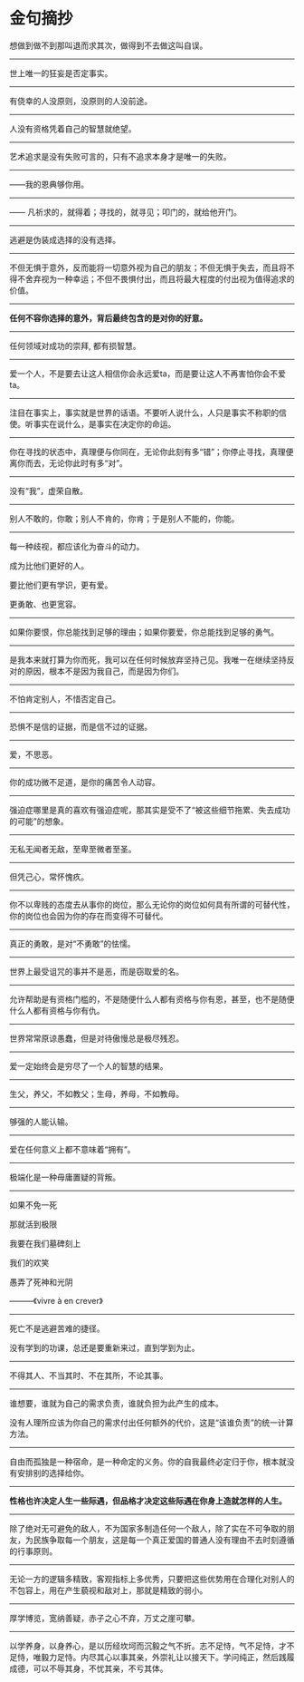# 金句摘抄


想做到做不到那叫退而求其次，做得到不去做这叫自误。

---  

世上唯一的狂妄是否定事实。

---

有侥幸的人没原则，没原则的人没前途。

---  

人没有资格凭着自己的智慧就绝望。

---

艺术追求是没有失败可言的，只有不追求本身才是唯一的失败。

---

——我的恩典够你用。

---

—— 凡祈求的，就得着；寻找的，就寻见；叩门的，就给他开门。


---  

逃避是伪装成选择的没有选择。

--- 

不但无惧于意外，反而能将一切意外视为自己的朋友；不但无惧于失去，而且将不得不舍弃视为一种幸运；不但不畏惧付出，而且将最大程度的付出视为值得追求的价值。

---

**任何不容你选择的意外，背后最终包含的是对你的好意。**

---

任何领域对成功的崇拜, 都有损智慧。

---

爱一个人，不是要去让这人相信你会永远爱ta，而是要让这人不再害怕你会不爱ta。

--- 

注目在事实上，事实就是世界的话语。不要听人说什么，人只是事实不称职的信使。听事实在说什么，是事实在决定你的命运。

---  

你在寻找的状态中，真理便与你同在，无论你此刻有多“错”；你停止寻找，真理便离你而去，无论你此时有多“对”。

---  

没有“我”，虚荣自散。

---  

别人不敢的，你敢；别人不肯的，你肯；于是别人不能的，你能。

--- 

每一种歧视，都应该化为奋斗的动力。

成为比他们更好的人。

要比他们更有学识，更有爱。

更勇敢、也更宽容。

--- 

如果你要恨，你总能找到足够的理由；如果你要爱，你总能找到足够的勇气。

---  

是我本来就打算为你而死，我可以在任何时候放弃坚持己见。我唯一在继续坚持反对的原因，根本不是因为我自己，而是因为你们。

---  

不怕肯定别人，不惜否定自己。

--- 

恐惧不是信的证据，而是信不过的证据。

---

爱，不思恶。

--- 

你的成功微不足道，是你的痛苦令人动容。

---  

强迫症哪里是真的喜欢有强迫症呢，那其实是受不了“被这些细节拖累、失去成功的可能”的想象。

---  

无私无闻者无敌，至卑至微者至圣。

---  

但凭己心，常怀愧疚。

---  

你不以卑贱的态度去从事你的岗位，那么无论你的岗位如何具有所谓的可替代性，你的岗位也会因为你的存在而变得不可替代。

--- 

真正的勇敢，是对“不勇敢”的怯懦。

---  

世界上最受诅咒的事并不是恶，而是窃取爱的名。

---  

允许帮助是有资格门槛的，不是随便什么人都有资格与你有恩，甚至，也不是随便什么人都有资格与你有仇。

--- 

世界常常原谅愚蠢，但是对待傲慢总是极尽残忍。

--- 

爱一定始终会是穷尽了一个人的智慧的结果。

---  

生父，养父，不如教父；生母，养母，不如教母。

---  

够强的人能认输。

---  

爱在任何意义上都不意味着“拥有”。

--- 

极端化是一种毋庸置疑的背叛。

---  

如果不免一死

那就活到极限

我要在我们墓碑刻上

我们的欢笑

愚弄了死神和光阴

 ———《vivre à en crever》
 
---
 
 死亡不是逃避苦难的捷径。

没有学到的功课，总还是要重新来过，直到学到为止。
 
---

不得其人、不当其时、不在其所，不论其事。

---

谁想要，谁就为自己的需求负责，谁就负担为此产生的成本。

没有人理所应该为你自己的需求付出任何额外的代价，这是“该谁负责”的统一计算方法。

---

自由而孤独是一种宿命，是一种命定的义务。你的自我最终必定归于你，根本就没有安排别的选择给你。

---

**性格也许决定人生一些际遇，但品格才决定这些际遇在你身上造就怎样的人生。**

---

除了绝对无可避免的敌人，不为国家多制造任何一个敌人，除了实在不可争取的朋友，为民族争取每一个朋友，这是每一个真正爱国的普通人没有理由不去时刻遵循的行事原则。

---

无论一方的逻辑多精致，客观指标上多优秀，只要把这些优势用在合理化对别人的不包容上，用在产生藐视和敌对上，那就是精致的弱小。 

  
---

厚学博览，宽纳善疑，赤子之心不弃，万丈之崖可攀。

---  

以学养身，以身养心，是以历经坎坷而沉毅之气不折。志不足恃，气不足恃，才不足恃，唯毅力足恃。内尽其心以事其亲，外崇礼让以接天下。学问纯正，然后践履成德，可以不辱其身，不忧其亲，不亏其体。